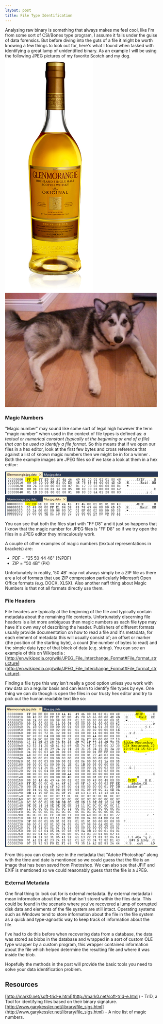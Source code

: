 ```yaml
---
layout: post
title: File Type Identification
---
```

Analysing raw binary is something that always makes me feel cool, like I'm from some sort of CSI/Bones type program, I assume it falls under the guise of data forensics. But before diving into the guts of a file it might be worth knowing a few things to look out for, here's what I found when tasked with identifying a great lump of unidentified binary. As an example I will be using the following JPEG pictures of my favorite Scotch and my dog.
![Glenmorangie](/img/Glenmorangie.jpg "Glenmorangie")
![Mya](/img/Mya.jpg "Mya")

### Magic Numbers
"Magic number" may sound like some sort of legal high however the term "magic number" when used in the context of file types is defined as: *a textual or numerical constant (typically at the beginning or end of a file) that can be used to identify a file format*. So this means that if we open our files in a hex editor, look at the first few bytes and cross reference that against a list of known magic numbers then we might be in for a winner . Both the example images are JPEG files so if we take a look at them in a hex editor:

![Jpeg Magic Number example 1](/img/JpegMagicNumberExample1.png "Jpeg Magic Number example 1")
![Jpeg Magic Number example 2](/img/JpegMagicNumberExample2.png "Jpeg Magic Number example 2") 

You can see that both the files start with "FF D8" and it just so happens that I know that the magic number for JPEG files is "FF D8" so if we try open the files in a JPEG editor they miraculously work.

A couple of other examples of magic numbers (textual representations in brackets) are:

- PDF = "25 50 44 46" (%PDF)
- ZIP = "50 4B" (PK)

Unfortunately in reality, '50 4B' may not always simply be a ZIP file as there are a lot of formats that use ZIP compression particularly Microsoft Open Office formats (e.g. DOCX, XLSX). Also another naff thing about Magic Numbers is that not all formats directly use them.

### File Headers
File headers are typically at the beginning of the file and typically contain metadata about the remaining file contents. Unfortunately discerning file headers is a lot more ambiguous then magic numbers as each file type may have it's own way of describing the header. Publishers of different formats usually provide documentation on how to read a file and it's metadata, for each element of metadata this will usually consist of; an offset or marker (the position of the starting byte), a count (the number of bytes to read) and the simple data type of that block of data (e.g. string). You can see an example of this on Wikipedia : [http://en.wikipedia.org/wiki/JPEG_File_Interchange_Format#File_format_structure](http://en.wikipedia.org/wiki/JPEG_File_Interchange_Format#File_format_structure).

Finding a file type this way isn't really a good option unless you work with raw data on a regular basis and can learn to identify file types by eye. One thing we can do though is open the files in our trusty hex editor and try to pick out the human readable text like so:

![File header example 1](/img/FileHeaderExample1.png "File Header Example 1")

From this you can clearly see in the metadata that "Adobe Photoshop" along with the time and date is mentioned so we could guess that the file is an image that has been saved from Photoshop. We can also see that JFIF and EXIF is mentioned so we could reasonably guess that the file is a JPEG.

### External Metadata
One final thing to look out for is external metadata. By external metadata i mean information about the file that isn't stored within the files data. This could be found in the scenario where you've recovered a lump of corrupted disk data and elements of the file system are still intact. Operating systems such as Windows tend to store information about the file in the file system as a quick and type-agnostic way to keep track of information about the file.

I've had to do this before when recovering data from a database, the data was stored as blobs in the database and wrapped in a sort of custom OLE type wrapper by a custom program, this wrapper contained information about the file which helped determine the resulting file and where it was inside the blob.


Hopefully the methods in the post will provide the basic tools you need to solve your data identification problem.

## Resources
[http://mark0.net/soft-trid-e.html](http://mark0.net/soft-trid-e.html) - TrID, a Tool for identifying files based on their binary signature.
[http://www.garykessler.net/library/file_sigs.html](http://www.garykessler.net/library/file_sigs.html) - A nice list of magic numbers.
